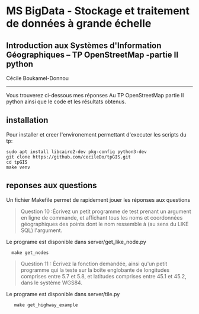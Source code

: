 # MS BigData - Stockage et traitement de données à grande échelle

## Introduction aux Systèmes d'Information Géographiques – TP OpenStreetMap -partie II python

Cécile Boukamel-Donnou
__________________

Vous trouverez ci-dessous mes réponses Au TP OpenStreetMap partie II python ainsi que le code et les résultats obtenus.

## installation

Pour installer et creer l'environement permettant d'executer les scripts du tp:

```shell
sudo apt install libcairo2-dev pkg-config python3-dev
git clone https://github.com/cecileDo/tpGIS.git
cd tpGIS
make venv
```

## reponses aux questions

Un fichier Makefile permet de rapidement jouer les réponses aux questions

>Question 10 :Écrivez un petit programme de test prenant un argument en ligne de commande, et affichant tous les noms et coordonnées géographiques des points dont le nom ressemble à (au sens du LIKE SQL) l'argument.

Le programe est disponible dans server/get_like_node.py

```shell
  make get_nodes
```

> Question 11 : Écrivez la fonction demandée, ainsi qu'un petit programme qui la teste sur la boîte englobante de longitudes comprises entre 5.7 et 5.8, et latitudes comprises entre 45.1 et 45.2, dans le système WGS84.

Le programe est disponible dans server/tile.py

```shell
   make get_highway_example
```
